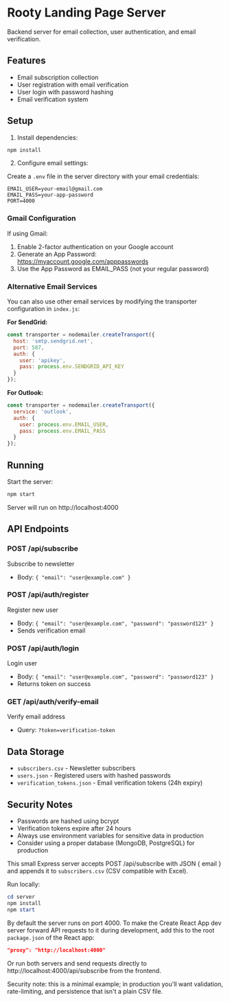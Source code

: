 # Rooty Landing Page Server

Backend server for email collection, user authentication, and email verification.

## Features

- Email subscription collection
- User registration with email verification
- User login with password hashing
- Email verification system

## Setup

1. Install dependencies:
```bash
npm install
```

2. Configure email settings:

Create a `.env` file in the server directory with your email credentials:

```env
EMAIL_USER=your-email@gmail.com
EMAIL_PASS=your-app-password
PORT=4000
```

### Gmail Configuration

If using Gmail:
1. Enable 2-factor authentication on your Google account
2. Generate an App Password: https://myaccount.google.com/apppasswords
3. Use the App Password as EMAIL_PASS (not your regular password)

### Alternative Email Services

You can also use other email services by modifying the transporter configuration in `index.js`:

**For SendGrid:**
```javascript
const transporter = nodemailer.createTransport({
  host: 'smtp.sendgrid.net',
  port: 587,
  auth: {
    user: 'apikey',
    pass: process.env.SENDGRID_API_KEY
  }
});
```

**For Outlook:**
```javascript
const transporter = nodemailer.createTransport({
  service: 'outlook',
  auth: {
    user: process.env.EMAIL_USER,
    pass: process.env.EMAIL_PASS
  }
});
```

## Running

Start the server:
```bash
npm start
```

Server will run on http://localhost:4000

## API Endpoints

### POST /api/subscribe
Subscribe to newsletter
- Body: `{ "email": "user@example.com" }`

### POST /api/auth/register
Register new user
- Body: `{ "email": "user@example.com", "password": "password123" }`
- Sends verification email

### POST /api/auth/login
Login user
- Body: `{ "email": "user@example.com", "password": "password123" }`
- Returns token on success

### GET /api/auth/verify-email
Verify email address
- Query: `?token=verification-token`

## Data Storage

- `subscribers.csv` - Newsletter subscribers
- `users.json` - Registered users with hashed passwords
- `verification_tokens.json` - Email verification tokens (24h expiry)

## Security Notes

- Passwords are hashed using bcrypt
- Verification tokens expire after 24 hours
- Always use environment variables for sensitive data in production
- Consider using a proper database (MongoDB, PostgreSQL) for production

This small Express server accepts POST /api/subscribe with JSON { email } and appends it to `subscribers.csv` (CSV compatible with Excel).

Run locally:

```powershell
cd server
npm install
npm start
```

By default the server runs on port 4000. To make the Create React App dev server forward API requests to it during development, add this to the root `package.json` of the React app:

```json
"proxy": "http://localhost:4000"
```

Or run both servers and send requests directly to http://localhost:4000/api/subscribe from the frontend.

Security note: this is a minimal example; in production you'll want validation, rate-limiting, and persistence that isn't a plain CSV file.
